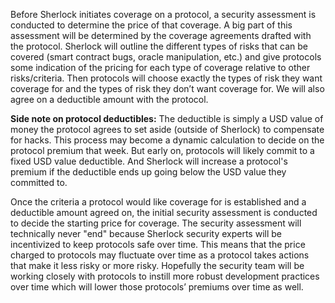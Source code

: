 Before Sherlock initiates coverage on a protocol, a security assessment is conducted to determine the price of that coverage. A big part of this assessment will be determined by the coverage agreements drafted with the protocol. Sherlock will outline the different types of risks that can be covered (smart contract bugs, oracle manipulation, etc.) and give protocols some indication of the pricing for each type of coverage relative to other risks/criteria. Then protocols will choose exactly the types of risk they want coverage for and the types of risk they don’t want coverage for. We will also agree on a deductible amount with the protocol.

**Side note on protocol deductibles:** The deductible is simply a USD value of money the protocol agrees to set aside (outside of Sherlock) to compensate for hacks. This process may become a dynamic calculation to decide on the protocol premium that week. But early on, protocols will likely commit to a fixed USD value deductible. And Sherlock will increase a protocol's premium if the deductible ends up going below the USD value they committed to.

Once the criteria a protocol would like coverage for is established and a deductible amount agreed on, the initial security assessment is conducted to decide the starting price for coverage. The security assessment will technically never "end" because Sherlock security experts will be incentivized to keep protocols safe over time. This means that the price charged to protocols may fluctuate over time as a protocol takes actions that make it less risky or more risky. Hopefully the security team will be working closely with protocols to instill more robust development practices over time which will lower those protocols’ premiums over time as well.
